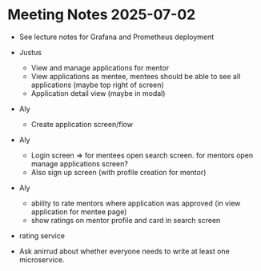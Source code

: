 # Meeting Notes 2025-07-02

- See lecture notes for Grafana and Prometheus deployment

- Justus
  - View and manage applications for mentor
  - View applications as mentee, mentees should be able to see all applications (maybe top right of screen)
  - Application detail view (maybe in modal)

- Aly
  - Create application screen/flow

- Aly
  - Login screen => for mentees open search screen. for mentors open manage applications screen?
  - Also sign up screen (with profile creation for mentor)

- Aly
  - ability to rate mentors where application was approved (in view application for mentee page)
  - show ratings on mentor profile and card in search screen

- rating service

- Ask anirrud about whether everyone needs to write at least one microservice. 
